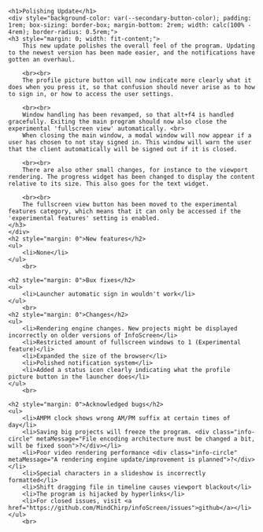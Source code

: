     <h1>Polishing Update</h1>
    <div style="background-color: var(--secondary-button-color); padding: 1rem; box-sizing: border-box; margin-bottom: 2rem; width: calc(100% - 4rem); border-radius: 0.5rem;">
    <h3 style="margin: 0; width: fit-content;">
        This new update polishes the overall feel of the program. Updating to the newest version has been made easier, and the notifications have gotten an overhaul.

        <br><br>
        The profile picture button will now indicate more clearly what it does when you press it, so that confusion should never arise as to how to sign in, or how to access the user settings. 

        <br><br>
        Window handling has been revamped, so that alt+f4 is handled gracefully. Exiting the main program should now also close the experimental 'fullscreen view' automatically. <br>
        When closing the main window, a modal window will now appear if a user has chosen to not stay signed in. This window will warn the user that the client automatically will be signed out if it is closed. 

        <br><br>
        There are also other small changes, for instance to the viewport rendering. The progress widget has been changed to display the content relative to its size. This also goes for the text widget.

        <br><br>
        The fullscreen view button has been moved to the experimental features category, which means that it can only be accessed if the 'experimental features' setting is enabled. 
    </h3>
    </div>
    <h2 style="margin: 0">New features</h2>
    <ul>
        <li>None</li>
    </ul>
        <br>

    <h2 style="margin: 0">Bux fixes</h2>
    <ul>
        <li>Launcher automatic sign in wouldn't work</li>
    </ul>
        <br>
    <h2 style="margin: 0">Changes</h2>
    <ul>
        <li>Rendering engine changes. New projects might be displayed incorrectly on older versions of InfoScreen</li>
        <li>Restricted amount of fullscreen windows to 1 (Experimental feature)</li>
        <li>Expanded the size of the browser</li>
        <li>Polished notification system</li>
        <li>Added a status icon clearly indicating what the profile picture button in the launcher does</li>
    </ul>
        <br>

    <h2 style="margin: 0">Acknowledged bugs</h2>
    <ul>
        <li>AMPM clock shows wrong AM/PM suffix at certain times of day</li>
        <li>Saving big projects will freeze the program. <div class="info-circle" metaMessage="File encoding architecture must be changed a bit, will be fixed soon">?</div></li>
        <li>Poor video rendering performance <div class="info-circle" metaMessage="A rendering engine update/improvement is planned">?</div></li>
        <li>Special characters in a slideshow is incorrectly formatted</li>
        <li>Shift dragging file in timeline causes viewport blackout</li>
        <li>The program is hijacked by hyperlinks</li>
        <li>For closed issues, visit <a href="https://github.com/MindChirp/infoScreen/issues">github</a></li>
    </ul>
        <br>
